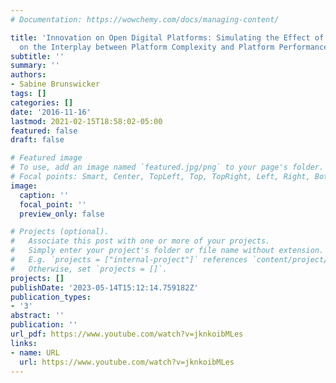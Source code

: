 ```yaml
---
# Documentation: https://wowchemy.com/docs/managing-content/

title: 'Innovation on Open Digital Platforms: Simulating the Effect of Developer Strategies
  on the Interplay between Platform Complexity and Platform Performance'
subtitle: ''
summary: ''
authors:
- Sabine Brunswicker
tags: []
categories: []
date: '2016-11-16'
lastmod: 2021-02-15T18:58:02-05:00
featured: false
draft: false

# Featured image
# To use, add an image named `featured.jpg/png` to your page's folder.
# Focal points: Smart, Center, TopLeft, Top, TopRight, Left, Right, BottomLeft, Bottom, BottomRight.
image:
  caption: ''
  focal_point: ''
  preview_only: false

# Projects (optional).
#   Associate this post with one or more of your projects.
#   Simply enter your project's folder or file name without extension.
#   E.g. `projects = ["internal-project"]` references `content/project/deep-learning/index.md`.
#   Otherwise, set `projects = []`.
projects: []
publishDate: '2023-05-14T15:12:14.759182Z'
publication_types:
- '3'
abstract: ''
publication: ''
url_pdf: https://www.youtube.com/watch?v=jknkoibMLes
links:
- name: URL
  url: https://www.youtube.com/watch?v=jknkoibMLes
---
```

